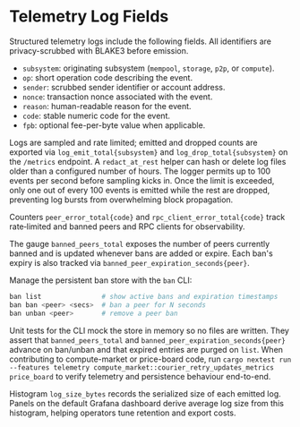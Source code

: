 # Telemetry Log Fields

Structured telemetry logs include the following fields. All identifiers are privacy-scrubbed with BLAKE3 before emission.

- `subsystem`: originating subsystem (`mempool`, `storage`, `p2p`, or `compute`).
- `op`: short operation code describing the event.
- `sender`: scrubbed sender identifier or account address.
- `nonce`: transaction nonce associated with the event.
- `reason`: human-readable reason for the event.
- `code`: stable numeric code for the event.
- `fpb`: optional fee-per-byte value when applicable.

Logs are sampled and rate limited; emitted and dropped counts are exported via `log_emit_total{subsystem}` and `log_drop_total{subsystem}` on the `/metrics` endpoint. A `redact_at_rest` helper can hash or delete log files older than a configured number of hours.
The logger permits up to 100 events per second before sampling kicks in. Once the limit is exceeded, only one out of every 100 events is emitted while the rest are dropped, preventing log bursts from overwhelming block propagation.

Counters `peer_error_total{code}` and `rpc_client_error_total{code}` track rate‑limited and banned peers and RPC clients for observability.

The gauge `banned_peers_total` exposes the number of peers currently banned and
is updated whenever bans are added or expire. Each ban's expiry is also tracked
via `banned_peer_expiration_seconds{peer}`.

Manage the persistent ban store with the `ban` CLI:

```bash
ban list               # show active bans and expiration timestamps
ban ban <peer> <secs>  # ban a peer for N seconds
ban unban <peer>       # remove a peer ban
```

Unit tests for the CLI mock the store in memory so no files are written. They
assert that `banned_peers_total` and `banned_peer_expiration_seconds{peer}`
advance on ban/unban and that expired entries are purged on `list`.
When contributing to compute-market or price-board code, run
`cargo nextest run --features telemetry compute_market::courier_retry_updates_metrics price_board`
to verify telemetry and persistence behaviour end-to-end.

Histogram `log_size_bytes` records the serialized size of each emitted log.
Panels on the default Grafana dashboard derive average log size from this
histogram, helping operators tune retention and export costs.
